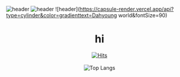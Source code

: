 ![header](https://capsule-render.vercel.app/api?type=cylinder&text=Hello%World!)
![header](https://capsule-render.vercel.app/api?color=auto&type=cylinder)
![header](https://capsule-render.vercel.app/api?type=cylinder&color=gradienttext=Dahyoung world&fontSize=90)

<div align="center">
  <h1>hi</h1>

[![Hits](https://hits.seeyoufarm.com/api/count/incr/badge.svg?url=https%3A%2F%2Fgithub.com%2Fdaink&count_bg=%23B8CFFF&title_bg=%2381ADFF&icon=&icon_color=%23E7E7E7&title=hits&edge_flat=false)](https://github.com/daink)<br>
<br>
![Top Langs](https://github-readme-stats.vercel.app/api/top-langs/?username=dainK&layout=compact)<br>
</div>



<!--
**dainK/dainK** is a ✨ _special_ ✨ repository because its `README.md` (this file) appears on your GitHub profile.

Here are some ideas to get you started:

- 🔭 I’m currently working on ...
- 🌱 I’m currently learning ...
- 👯 I’m looking to collaborate on ...
- 🤔 I’m looking for help with ...
- 💬 Ask me about ...
- 📫 How to reach me: ...
- 😄 Pronouns: ...
- ⚡ Fun fact: ...
-->
